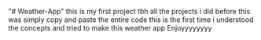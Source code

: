 "# Weather-App" 
this is my first project tbh
all the projects i did before this was simply copy and paste the entire code
this is the first time i understood the concepts and tried to make this weather app
Enjoyyyyyyyy
